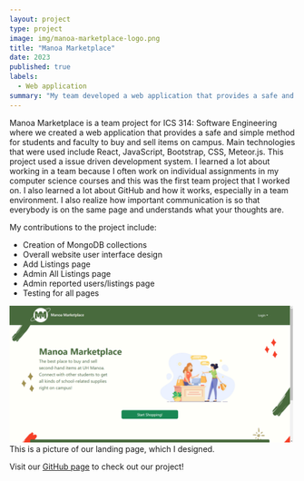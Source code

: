```yaml
---
layout: project
type: project
image: img/manoa-marketplace-logo.png
title: "Manoa Marketplace"
date: 2023
published: true
labels:
  - Web application
summary: "My team developed a web application that provides a safe and simple way for students to buy and sell items on campus, giving students a chance to recycle and reuse campus-specific goods."
---
```


Manoa Marketplace is a team project for ICS 314: Software Engineering where we created a web application that provides a safe and simple method for students and faculty to buy and sell items on campus. Main technologies that were used include React, JavaScript, Bootstrap, CSS, Meteor.js. This project used a issue driven development system. I learned a lot about working in a team because I often work on individual assignments in my computer science courses and this was the first team project that I worked on. I also learned a lot about GitHub and how it works, especially in a team environment. I also realize how important communication is so that everybody is on the same page and understands what your thoughts are.

My contributions to the project include: 
* Creation of MongoDB collections
* Overall website user interface design
* Add Listings page
* Admin All Listings page
* Admin reported users/listings page
* Testing for all pages

<div class="text-center p-4">
  <img width="500px" src="../img/landing-page.png" class="img-thumbnail" >
  
</div>
This is a picture of our landing page, which I designed.

Visit our [GitHub page](https://manoamarketplace.github.io/) to check out our project!
